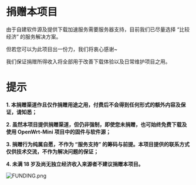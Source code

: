 # 捐赠本项目

由于自建软件源及提供下载加速服务需要服务器支持，目前我们已尽量选择 “比较经济” 的服务解决方案。

但若您可以为此项目出一份力，我们将衷心感谢~

我们保证捐赠所得收入将全部用于改善下载体验以及日常维护项目之用。

# 提示

**1. 本捐赠渠道作且仅作捐赠用途之用，付费后不会得到任何形式的额外内容及保证，请知悉；**

**2. 虽然本项目提供捐赠渠道，但仍非强制，即使您未捐赠，也可始终免费下载及使用 OpenWrt-Mini 项目中的固件与软件源；**

**3. 捐赠行为纯属自愿，不作为 “服务支持” 的筹码与前提。本项目提供的联系方式仅供技术交流，不作为解决问题的保证；**

**4. 未满 18 岁及尚无独立经济收入来源者不建议捐赠本项目。**

<img src="https://img03.mifile.cn/v1/MI_542ED8B1722DC/6d609b4650ce286cfe9871260dffc224.png" alt="FUNDING.png" title="FUNDING.png" />
